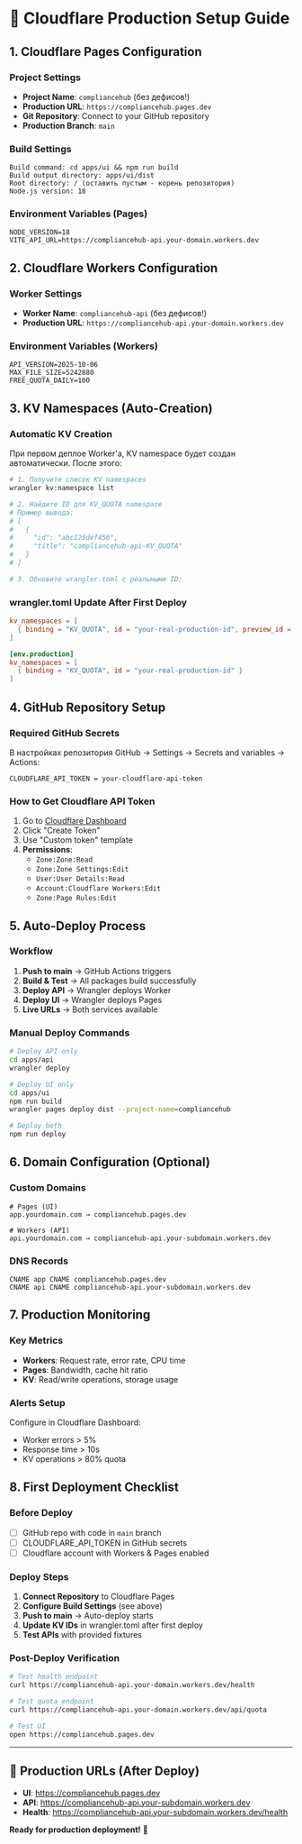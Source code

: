 # 🚀 Cloudflare Production Setup Guide

## 1. Cloudflare Pages Configuration

### **Project Settings**
- **Project Name**: `compliancehub` (без дефисов!)
- **Production URL**: `https://compliancehub.pages.dev`
- **Git Repository**: Connect to your GitHub repository
- **Production Branch**: `main`

### **Build Settings**
```
Build command: cd apps/ui && npm run build
Build output directory: apps/ui/dist
Root directory: / (оставить пустым - корень репозитория)
Node.js version: 18
```

### **Environment Variables (Pages)**
```
NODE_VERSION=18
VITE_API_URL=https://compliancehub-api.your-domain.workers.dev
```

## 2. Cloudflare Workers Configuration  

### **Worker Settings**
- **Worker Name**: `compliancehub-api` (без дефисов!)
- **Production URL**: `https://compliancehub-api.your-domain.workers.dev`

### **Environment Variables (Workers)**
```
API_VERSION=2025-10-06
MAX_FILE_SIZE=5242880
FREE_QUOTA_DAILY=100
```

## 3. KV Namespaces (Auto-Creation)

### **Automatic KV Creation**
При первом деплое Worker'а, KV namespace будет создан автоматически. После этого:

```bash
# 1. Получите список KV namespaces
wrangler kv:namespace list

# 2. Найдите ID для KV_QUOTA namespace
# Пример вывода:
# [
#   {
#     "id": "abc123def456",
#     "title": "compliancehub-api-KV_QUOTA"
#   }
# ]

# 3. Обновите wrangler.toml с реальными ID:
```

### **wrangler.toml Update After First Deploy**
```toml
kv_namespaces = [
  { binding = "KV_QUOTA", id = "your-real-production-id", preview_id = "your-real-preview-id" }
]

[env.production]
kv_namespaces = [
  { binding = "KV_QUOTA", id = "your-real-production-id" }
]
```

## 4. GitHub Repository Setup

### **Required GitHub Secrets**
В настройках репозитория GitHub → Settings → Secrets and variables → Actions:

```
CLOUDFLARE_API_TOKEN = your-cloudflare-api-token
```

### **How to Get Cloudflare API Token**
1. Go to [Cloudflare Dashboard](https://dash.cloudflare.com/profile/api-tokens)
2. Click "Create Token"
3. Use "Custom token" template
4. **Permissions**:
   - `Zone:Zone:Read`
   - `Zone:Zone Settings:Edit` 
   - `User:User Details:Read`
   - `Account:Cloudflare Workers:Edit`
   - `Zone:Page Rules:Edit`

## 5. Auto-Deploy Process

### **Workflow**
1. **Push to main** → GitHub Actions triggers
2. **Build & Test** → All packages build successfully
3. **Deploy API** → Wrangler deploys Worker
4. **Deploy UI** → Wrangler deploys Pages
5. **Live URLs** → Both services available

### **Manual Deploy Commands**
```bash
# Deploy API only
cd apps/api
wrangler deploy

# Deploy UI only  
cd apps/ui
npm run build
wrangler pages deploy dist --project-name=compliancehub

# Deploy both
npm run deploy
```

## 6. Domain Configuration (Optional)

### **Custom Domains**
```
# Pages (UI)
app.yourdomain.com → compliancehub.pages.dev

# Workers (API) 
api.yourdomain.com → compliancehub-api.your-subdomain.workers.dev
```

### **DNS Records**
```
CNAME app CNAME compliancehub.pages.dev
CNAME api CNAME compliancehub-api.your-subdomain.workers.dev
```

## 7. Production Monitoring

### **Key Metrics**
- **Workers**: Request rate, error rate, CPU time
- **Pages**: Bandwidth, cache hit ratio
- **KV**: Read/write operations, storage usage

### **Alerts Setup**
Configure in Cloudflare Dashboard:
- Worker errors > 5%
- Response time > 10s  
- KV operations > 80% quota

## 8. First Deployment Checklist

### **Before Deploy**
- [ ] GitHub repo with code in `main` branch
- [ ] CLOUDFLARE_API_TOKEN in GitHub secrets
- [ ] Cloudflare account with Workers & Pages enabled

### **Deploy Steps**
1. **Connect Repository** to Cloudflare Pages
2. **Configure Build Settings** (see above)
3. **Push to main** → Auto-deploy starts
4. **Update KV IDs** in wrangler.toml after first deploy
5. **Test APIs** with provided fixtures

### **Post-Deploy Verification**
```bash
# Test health endpoint
curl https://compliancehub-api.your-domain.workers.dev/health

# Test quota endpoint  
curl https://compliancehub-api.your-domain.workers.dev/api/quota

# Test UI
open https://compliancehub.pages.dev
```

---

## 🎯 Production URLs (After Deploy)

- **UI**: https://compliancehub.pages.dev
- **API**: https://compliancehub-api.your-subdomain.workers.dev  
- **Health**: https://compliancehub-api.your-subdomain.workers.dev/health

**Ready for production deployment!** 🚀